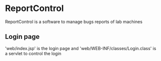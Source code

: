 ReportControl
=============

ReportControl is a software to manage bugs reports of lab machines 


## Login page

'web/index.jsp' is the login page and 'web/WEB-INF/classes/Login.class' is a servlet to control the login